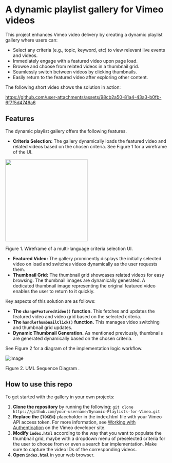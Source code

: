 # A dynamic playlist gallery for Vimeo videos

This project enhances Vimeo video delivery by creating a dynamic playlist gallery where users can:

* Select any criteria (e.g., topic, keyword, etc) to view relevant live events and videos.
* Immediately engage with a featured video upon page load.
* Browse and choose from related videos in a thumbnail grid.
* Seamlessly switch between videos by clicking thumbnails.
* Easily return to the featured video after exploring other content.

The following short video shows the solution in action:

https://github.com/user-attachments/assets/98cb2a50-81a4-43a3-b0fb-6f7f5d4746a6

## Features

The dynamic playlist gallery offers the following features.

* **Criteria Selection:** The gallery dynamically loads the featured video and related videos based on the chosen criteria. See Figure 1 for a wireframe of the UI. 

<img width="256" align="center" src="https://github.com/user-attachments/assets/81d358d3-cba5-4f0c-8293-56dbc60a5122">
<p align="left">Figure 1. Wireframe of a multi-language criteria selection UI.
</p>

* **Featured Video:** The gallery prominently displays the initially selected video on load and switches videos dynamically as the user requests them.
* **Thumbnail Grid:** The thumbnail grid showcases related videos for easy browsing. The thumbnail images are dynamically generated. A dedicated thumbnail image representing the original featured video enables the user to return to it quickly.
  
Key aspects of this solution are as follows:


* **The `changeFeaturedVideo()` function.** This fetches and updates the featured video and video grid based on the selected criteria.
* **The `handleThumbnailClick()` function.** This manages video switching and thumbnail grid updates.
* **Dynamic Thumbnail Generation.** As mentioned previously, thumbnails are generated dynamically based on the chosen criteria.

See Figure 2 for a diagram of the implementation logic workflow.

![image](https://github.com/user-attachments/assets/26651cb2-38b2-4d3a-8ee9-0c372488a945)
<p align="left">Figure 2. UML Sequence Diagram .</p>

## How to use this repo

To get started with the gallery in your own projects:

1. **Clone the repository** by running the following: `git clone https://github.com/your-username/Dynamic-Playlists-for-Vimeo.git`
2. **Replace the `{TOKEN}`** placeholder in the index.html file with your Vimeo API access token. For more information, see [Working with Authentication](https://developer.vimeo.com/api/authentication) on the Vimeo developer site.
3. **Modify `index.html`** according to the way that you want to populate the thumbnail grid, maybe with a dropdown menu of preselected criteria for the user to choose from or even a search bar implementation. Make sure to capture the video IDs of the corresponding videos.
4. **Open `index.html`** in your web browser.

